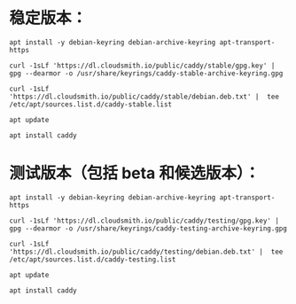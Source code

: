# 稳定版本：
    apt install -y debian-keyring debian-archive-keyring apt-transport-https

    curl -1sLf 'https://dl.cloudsmith.io/public/caddy/stable/gpg.key' |  gpg --dearmor -o /usr/share/keyrings/caddy-stable-archive-keyring.gpg

    curl -1sLf 'https://dl.cloudsmith.io/public/caddy/stable/debian.deb.txt' |  tee /etc/apt/sources.list.d/caddy-stable.list

    apt update

    apt install caddy
# 测试版本（包括 beta 和候选版本）：
    apt install -y debian-keyring debian-archive-keyring apt-transport-https

    curl -1sLf 'https://dl.cloudsmith.io/public/caddy/testing/gpg.key' |  gpg --dearmor -o /usr/share/keyrings/caddy-testing-archive-keyring.gpg

    curl -1sLf 'https://dl.cloudsmith.io/public/caddy/testing/debian.deb.txt' |  tee /etc/apt/sources.list.d/caddy-testing.list

    apt update

    apt install caddy
